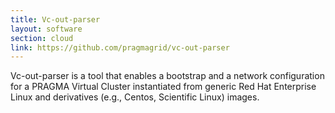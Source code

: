 ```yaml
---
title: Vc-out-parser
layout: software
section: cloud
link: https://github.com/pragmagrid/vc-out-parser    
---
```


Vc-out-parser is a tool that enables a bootstrap and a network configuration
for a PRAGMA Virtual Cluster instantiated from generic Red Hat Enterprise
Linux and derivatives (e.g., Centos, Scientific Linux) images.


 
